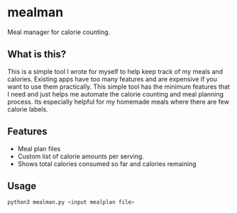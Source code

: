 # mealman
Meal manager for calorie counting. 

## What is this?
This is a simple tool I wrote for myself to help keep track of my meals and calories. 
Existing apps have too many features and are expensive if you want to use them practically. 
This simple tool has the minimum features that I need and just helps me automate the calorie counting and meal planning process. Its especially helpful for my homemade meals where there are few calorie labels.

## Features
- Meal plan files
- Custom list of calorie amounts per serving.
- Shows total calories consumed so far and calories remaining

## Usage
```bash
python3 mealman.py <input mealplan file>
```
